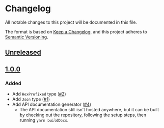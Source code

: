 # Changelog
All notable changes to this project will be documented in this file.

The format is based on [Keep a Changelog](https://keepachangelog.com/en/1.0.0/),
and this project adheres to [Semantic Versioning](https://semver.org/spec/v2.0.0.html).

## [Unreleased]

## [1.0.0]
### Added
- Add `HexPrefixed` type ([#2](https://github.com/MetaMask/types/pull/2))
- Add `Json` type ([#1](https://github.com/MetaMask/types/pull/1))
- Add API documentation generator ([#4](https://github.com/MetaMask/types/pull/4))
  - The API documentation still isn't hosted anywhere, but it can be built by checking out the repository, following the setup steps, then running `yarn buildDocs`.

[Unreleased]: https://github.com/MetaMask/types/compare/v1.0.0...HEAD
[1.0.0]: https://github.com/MetaMask/types/releases/tag/v1.0.0
